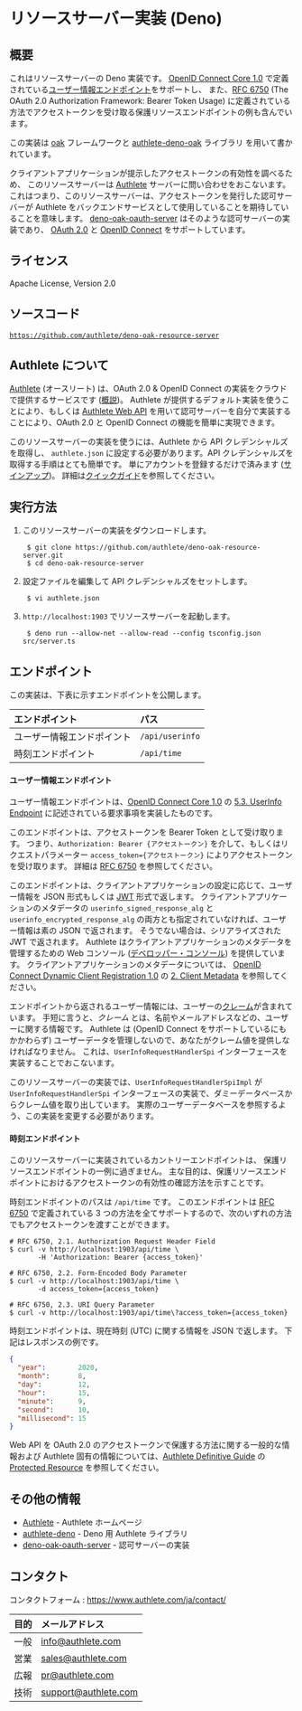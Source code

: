 リソースサーバー実装 (Deno)
======================

概要
--------

これはリソースサーバーの Deno 実装です。 [OpenID Connect Core 1.0][OIDCCore]
で定義されている[ユーザー情報エンドポイント][UserInfoEndpoint]をサポートし、
また、[RFC 6750][RFC6750] (The OAuth 2.0 Authorization Framework: Bearer Token Usage)
に定義されている方法でアクセストークンを受け取る保護リソースエンドポイントの例も含んでいます。

この実装は [oak][Oak] フレームワークと [authlete-deno-oak][AuthleteDenoOak] ライブラリ
を用いて書かれています。

クライアントアプリケーションが提示したアクセストークンの有効性を調べるため、
このリソースサーバーは [Authlete][Authlete] サーバーに問い合わせをおこないます。
これはつまり、このリソースサーバーは、アクセストークンを発行した認可サーバーが
Authlete をバックエンドサービスとして使用していることを期待していることを意味します。
[deno-oak-oauth-server][DenoOakOAuthServer] はそのような認可サーバーの実装であり、
[OAuth 2.0][RFC6749] と [OpenID Connect][OIDC] をサポートしています。

ライセンス
---------

  Apache License, Version 2.0

ソースコード
-----------

  <code>https://github.com/authlete/deno-oak-resource-server</code>

Authlete について
-----------------

[Authlete][Authlete] (オースリート) は、OAuth 2.0 & OpenID Connect
の実装をクラウドで提供するサービスです ([概説][AuthleteOverview])。 Authlete
が提供するデフォルト実装を使うことにより、もしくは [Authlete Web API][AuthleteAPI]
を用いて認可サーバーを自分で実装することにより、OAuth 2.0 と OpenID Connect
の機能を簡単に実現できます。

このリソースサーバーの実装を使うには、Authlete から API クレデンシャルズを取得し、
`authlete.json` に設定する必要があります。API クレデンシャルズを取得する手順はとても簡単です。
単にアカウントを登録するだけで済みます ([サインアップ][AuthleteSignUp])。
詳細は[クイックガイド][AuthleteGettingStarted]を参照してください。

実行方法
----------

1. このリソースサーバーの実装をダウンロードします。

        $ git clone https://github.com/authlete/deno-oak-resource-server.git
        $ cd deno-oak-resource-server

2. 設定ファイルを編集して API クレデンシャルズをセットします。

        $ vi authlete.json

3. `http://localhost:1903` でリソースサーバーを起動します。

        $ deno run --allow-net --allow-read --config tsconfig.json src/server.ts

エンドポイント
--------------

この実装は、下表に示すエンドポイントを公開します。

| エンドポイント             | パス            |
|:---------------------------|:----------------|
| ユーザー情報エンドポイント | `/api/userinfo` |
| 時刻エンドポイント         | `/api/time`     |

#### ユーザー情報エンドポイント

ユーザー情報エンドポイントは、[OpenID Connect Core 1.0][OIDCCore] の
[5.3. UserInfo Endpoint][UserInfoEndpoint] に記述されている要求事項を実装したものです。

このエンドポイントは、アクセストークンを Bearer Token として受け取ります。
つまり、`Authorization: Bearer {アクセストークン}` を介して、もしくはリクエストパラメーター
`access_token={アクセストークン}` によりアクセストークンを受け取ります。
詳細は [RFC 6750][RFC6750] を参照してください。

このエンドポイントは、クライアントアプリケーションの設定に応じて、ユーザー情報を
JSON 形式もしくは [JWT][RFC7519] 形式で返します。 クライアントアプリケーションのメタデータの
`userinfo_signed_response_alg` と `userinfo_encrypted_response_alg`
の両方とも指定されていなければ、ユーザー情報は素の JSON で返されます。
そうでない場合は、シリアライズされた JWT で返されます。 Authlete
はクライアントアプリケーションのメタデータを管理するための Web コンソール
([デベロッパー・コンソール][DeveloperConsole]) を提供しています。
クライアントアプリケーションのメタデータについては、
[OpenID Connect Dynamic Client Registration 1.0][DCR] の
[2. Client Metadata][ClientMetadata] を参照してください。

エンドポイントから返されるユーザー情報には、ユーザーの[クレーム][Claims]が含まれています。
手短に言うと、_クレーム_ とは、名前やメールアドレスなどの、ユーザーに関する情報です。
Authlete は (OpenID Connect をサポートしているにもかかわらず)
ユーザーデータを管理しないので、あなたがクレーム値を提供しなければなりません。
これは、`UserInfoRequestHandlerSpi` インターフェースを実装することでおこないます。

このリソースサーバーの実装では、`UserInfoRequestHandlerSpiImpl` が `UserInfoRequestHandlerSpi`
インターフェースの実装で、ダミーデータベースからクレーム値を取り出しています。
実際のユーザーデータベースを参照するよう、この実装を変更する必要があります。

#### 時刻エンドポイント

このリソースサーバーに実装されているカントリーエンドポイントは、
保護リソースエンドポイントの一例に過ぎません。
主な目的は、保護リソースエンドポイントにおけるアクセストークンの有効性の確認方法を示すことです。

時刻エンドポイントのパスは `/api/time` です。
このエンドポイントは [RFC 6750][RFC6750] で定義されている
3 つの方法を全てサポートするので、次のいずれの方法でもアクセストークンを渡すことができます。

```
# RFC 6750, 2.1. Authorization Request Header Field
$ curl -v http://localhost:1903/api/time \
       -H 'Authorization: Bearer {access_token}'
```

```
# RFC 6750, 2.2. Form-Encoded Body Parameter
$ curl -v http://localhost:1903/api/time \
       -d access_token={access_token}
```

```
# RFC 6750, 2.3. URI Query Parameter
$ curl -v http://localhost:1903/api/time\?access_token={access_token}
```

時刻エンドポイントは、現在時刻 (UTC) に関する情報を JSON で返します。
下記はレスポンスの例です。

```json
{
  "year":        2020,
  "month":       8,
  "day":         12,
  "hour":        15,
  "minute":      9,
  "second":      10,
  "millisecond": 15
}
```

Web API を OAuth 2.0 のアクセストークンで保護する方法に関する一般的な情報および
Authlete 固有の情報については、[Authlete Definitive Guide][AuthleteDefinitiveGuide] の
[Protected Resource][ProtectedResource] を参照してください。

その他の情報
------------

- [Authlete][Authlete] - Authlete ホームページ
- [authlete-deno][AuthleteDeno] - Deno 用 Authlete ライブラリ
- [deno-oak-oauth-server][DenoOakOAuthServer] - 認可サーバーの実装

コンタクト
----------

コンタクトフォーム : https://www.authlete.com/ja/contact/

| 目的 | メールアドレス       |
|:-----|:---------------------|
| 一般 | info@authlete.com    |
| 営業 | sales@authlete.com   |
| 広報 | pr@authlete.com      |
| 技術 | support@authlete.com |

[Authlete]:                https://www.authlete.com/
[AuthleteAPI]:             https://docs.authlete.com/
[AuthleteGettingStarted]:  https://www.authlete.com/developers/getting_started/
[AuthleteOverview]:        https://www.authlete.com/developers/overview/
[AuthleteDefinitiveGuide]: https://www.authlete.com/documents/definitive_guide
[AuthleteDeno]:            https://github.com/authlete/authlete-deno
[AuthleteDenoOak]:         https://github.com/authlete/authlete-deno-oak
[AuthleteSignUp]:          https://so.authlete.com/accounts/signup
[Claims]:                  https://openid.net/specs/openid-connect-core-1_0.html#Claims
[ClientMetadata]:          https://openid.net/specs/openid-connect-registration-1_0.html#ClientMetadata
[DCR]:                     https://openid.net/specs/openid-connect-registration-1_0.html
[DenoOakOAuthServer]:      https://github.com/authlete/deno-oak-oauth-server/
[DeveloperConsole]:        https://www.authlete.com/developers/cd_console/
[Oak]:                     https://github.com/oakserver/oak
[OIDC]:                    https://openid.net/connect/
[OIDCCore]:                https://openid.net/specs/openid-connect-core-1_0.html
[ProtectedResource]:       https://www.authlete.com/documents/definitive_guide/protected_resource
[RFC6749]:                 https://tools.ietf.org/html/rfc6749
[RFC6750]:                 https://tools.ietf.org/html/rfc6750
[RFC7519]:                 https://tools.ietf.org/html/rfc7519
[UserInfoEndpoint]:        https://openid.net/specs/openid-connect-core-1_0.html#UserInfo